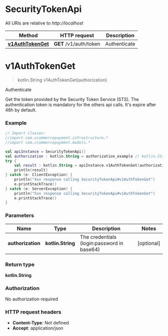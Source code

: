 # SecurityTokenApi

All URIs are relative to *http://localhost*

Method | HTTP request | Description
------------- | ------------- | -------------
[**v1AuthTokenGet**](SecurityTokenApi.md#v1AuthTokenGet) | **GET** /v1/auth/token | Authenticate


<a name="v1AuthTokenGet"></a>
# **v1AuthTokenGet**
> kotlin.String v1AuthTokenGet(authorization)

Authenticate

Get the token provided by the Security Token Service (STS).  The authentication token is mandatory for the others api calls.  It&#39;s expire after 48h by default.

### Example
```kotlin
// Import classes:
//import com.ccommercepayment.infrastructure.*
//import com.ccommercepayment.models.*

val apiInstance = SecurityTokenApi()
val authorization : kotlin.String = authorization_example // kotlin.String | The credentials (login:password in base64)
try {
    val result : kotlin.String = apiInstance.v1AuthTokenGet(authorization)
    println(result)
} catch (e: ClientException) {
    println("4xx response calling SecurityTokenApi#v1AuthTokenGet")
    e.printStackTrace()
} catch (e: ServerException) {
    println("5xx response calling SecurityTokenApi#v1AuthTokenGet")
    e.printStackTrace()
}
```

### Parameters

Name | Type | Description  | Notes
------------- | ------------- | ------------- | -------------
 **authorization** | **kotlin.String**| The credentials (login:password in base64) | [optional]

### Return type

**kotlin.String**

### Authorization

No authorization required

### HTTP request headers

 - **Content-Type**: Not defined
 - **Accept**: application/json

